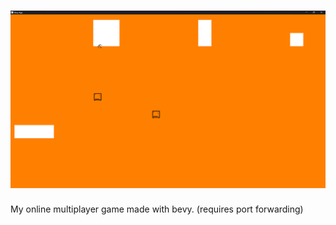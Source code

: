 # [![Bevy](assets/readme/image.png)](https://bevyengine.org)

My online multiplayer game made with bevy. (requires port forwarding)
